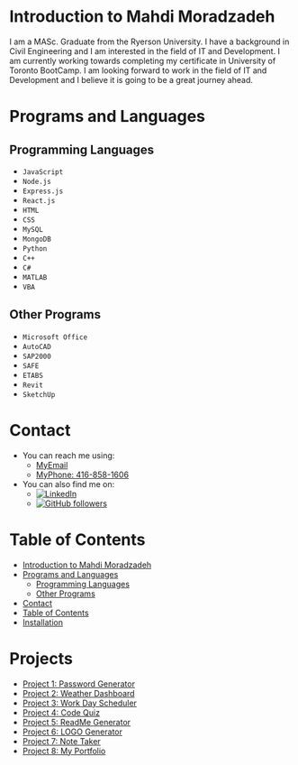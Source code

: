 # Introduction to Mahdi Moradzadeh
I am a MASc. Graduate from the Ryerson University. I have a background in Civil Engineering and I am interested in the field of IT and Development. I am currently working towards completing my certificate in University of Toronto BootCamp. I am looking forward to work in the field of IT and Development and I believe it is going to be a great journey ahead.

# Programs and Languages
## Programming Languages
- `JavaScript`
- `Node.js`
- `Express.js`
- `React.js`
- `HTML`
- `CSS`
- `MySQL`
- `MongoDB`
- `Python`
- `C++`
- `C#`
- `MATLAB`
- `VBA`

## Other Programs
- `Microsoft Office`
- `AutoCAD`
- `SAP2000`
- `SAFE`
- `ETABS`
- `Revit`
- `SketchUp`

# Contact
- You can reach me using:
  - <a href="mailto:morad97mm@gmail.com">MyEmail</a>
  - <a href="callto:+14168581606">MyPhone: 416-858-1606</a>
- You can also find me on:
  - [![LinkedIn](https://img.shields.io/badge/LinkedIn-MyProfile-blue.svg)](https://www.linkedin.com/in/mahdimoradzadeh/)
  - [![GitHub followers](https://img.shields.io/github/followers/Mahdi-Moradzadeh.svg?style=social&label=Follow)](https://github.com/login?return_to=https%3A%2F%2Fgithub.com%2FMahdi-Moradzadeh)

# Table of Contents
- [Introduction to Mahdi Moradzadeh](#introduction-to-mahdi-moradzadeh)
- [Programs and Languages](#programs-and-languages)
  - [Programming Languages](#programming-languages)
  - [Other Programs](#other-programs)
- [Contact](#contact)
- [Table of Contents](#table-of-contents)
- [Installation](#installation)

# Projects
- [Project 1: Password Generator](https://github.com/Mahdi-Moradzadeh/passwordGenerator)
- [Project 2: Weather Dashboard](https://github.com/Mahdi-Moradzadeh/weatherInformation)
- [Project 3: Work Day Scheduler](https://github.com/Mahdi-Moradzadeh/dailyPlanner)
- [Project 4: Code Quiz](https://github.com/Mahdi-Moradzadeh/codeQuiz)
- [Project 5: ReadMe Generator](https://github.com/Mahdi-Moradzadeh/readmeGeneratorJS)
- [Project 6: LOGO Generator](https://github.com/Mahdi-Moradzadeh/logoCreaterJS)
- [Project 7: Note Taker](https://github.com/Mahdi-Moradzadeh/noteTaker)
- [Project 8: My Portfolio](https://github.com/Mahdi-Moradzadeh/MyPortfolio)

